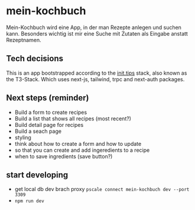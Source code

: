 # mein-kochbuch

Mein-Kochbuch wird eine App, in der man Rezepte anlegen und suchen kann. Besonders wichtig ist mir eine Suche mit Zutaten als Eingabe anstatt Rezeptnamen.

## Tech decisions

This is an app bootstrapped according to the [init.tips](https://init.tips) stack, also known as the T3-Stack.
Which uses next-js, tailwind, trpc and next-auth packages.

## Next steps (reminder)

- Build a form to create recipes
- Build a list that shows all recipes (most recent?)
- Build detail page for recipes
- Build a seach page
- styling
- think about how to create a form and how to update
- so that you can create and add ingeredients to a recipe
- when to save ingredients (save button?)

## start developing

- get local db dev brach proxy `pscale connect mein-kochbuch dev --port 3309`
- `npm run dev`
